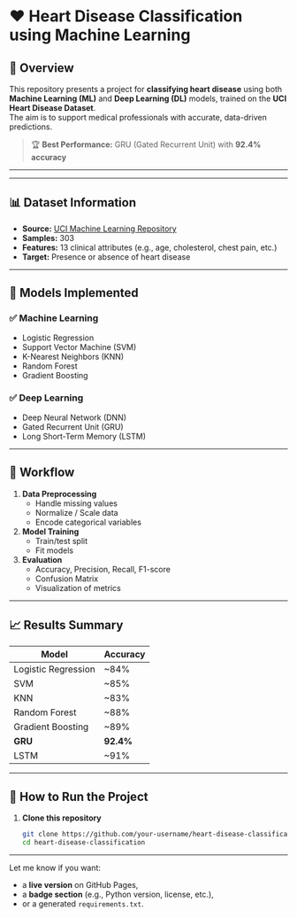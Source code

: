 # ❤️ Heart Disease Classification using Machine Learning

## 📘 Overview

This repository presents a project for **classifying heart disease** using both **Machine Learning (ML)** and **Deep Learning (DL)** models, trained on the **UCI Heart Disease Dataset**.  
The aim is to support medical professionals with accurate, data-driven predictions.

> 🏆 **Best Performance:** GRU (Gated Recurrent Unit) with **92.4% accuracy**

---

---

## 📊 Dataset Information

- **Source:** [UCI Machine Learning Repository](https://archive.ics.uci.edu/ml/datasets/heart+Disease)
- **Samples:** 303
- **Features:** 13 clinical attributes (e.g., age, cholesterol, chest pain, etc.)
- **Target:** Presence or absence of heart disease

---

## 🧠 Models Implemented

### ✅ Machine Learning
- Logistic Regression
- Support Vector Machine (SVM)
- K-Nearest Neighbors (KNN)
- Random Forest
- Gradient Boosting

### ✅ Deep Learning
- Deep Neural Network (DNN)
- Gated Recurrent Unit (GRU)
- Long Short-Term Memory (LSTM)

---

## 🔁 Workflow

1. **Data Preprocessing**
   - Handle missing values
   - Normalize / Scale data
   - Encode categorical variables
2. **Model Training**
   - Train/test split
   - Fit models
3. **Evaluation**
   - Accuracy, Precision, Recall, F1-score
   - Confusion Matrix
   - Visualization of metrics

---

## 📈 Results Summary

| Model               | Accuracy |
|--------------------|----------|
| Logistic Regression | ~84%     |
| SVM                | ~85%     |
| KNN                | ~83%     |
| Random Forest      | ~88%     |
| Gradient Boosting  | ~89%     |
| **GRU**            | **92.4%** |
| LSTM               | ~91%     |

---

## 🚀 How to Run the Project

1. **Clone this repository**
   ```bash
   git clone https://github.com/your-username/heart-disease-classification.git
   cd heart-disease-classification

---

Let me know if you want:
- a **live version** on GitHub Pages,
- a **badge section** (e.g., Python version, license, etc.),
- or a generated `requirements.txt`.


